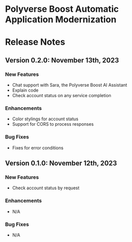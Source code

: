 Polyverse Boost Automatic Application Modernization
======================

# Release Notes

## Version 0.2.0: November 13th, 2023

### New Features
- Chat support with Sara, the Polyverse Boost AI Assistant
- Explain code
- Check account status on any service completion

### Enhancements
- Color stylings for account status
- Support for CORS to process responses

### Bug Fixes
- Fixes for error conditions

## Version 0.1.0: November 12th, 2023

### New Features
- Check account status by request

### Enhancements
- N/A

### Bug Fixes
- N/A
